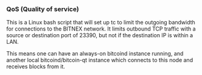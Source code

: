 ### QoS (Quality of service) ###

This is a Linux bash script that will set up tc to limit the outgoing bandwidth for connections to the BITNEX network. It limits outbound TCP traffic with a source or destination port of 23390, but not if the destination IP is within a LAN.

This means one can have an always-on bitcoind instance running, and another local bitcoind/bitcoin-qt instance which connects to this node and receives blocks from it.
